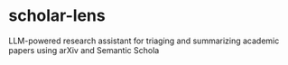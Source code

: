# scholar-lens
LLM-powered research assistant for triaging and summarizing academic papers using arXiv and Semantic Schola
